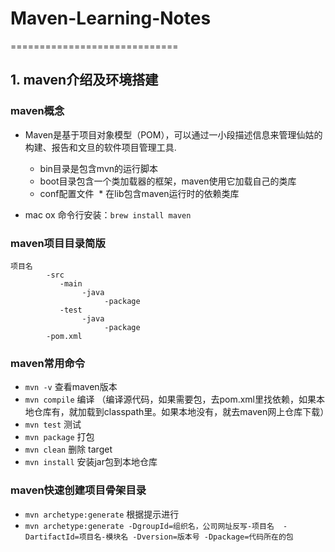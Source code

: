 # Maven-Learning-Notes
=============================
## 1. maven介绍及环境搭建
### maven概念 ###
* Maven是基于项目对象模型（POM），可以通过一小段描述信息来管理仙姑的构建、报告和文旦的软件项目管理工具.
  * bin目录是包含mvn的运行脚本
  * boot目录包含一个类加载器的框架，maven使用它加载自己的类库
  * conf配置文件
  * 在lib包含maven运行时的依赖类库
  
* mac ox 命令行安装：`brew install maven`

### maven项目目录简版 ###
```
项目名
		-src 
		   -main
		        -java
		             -package
		   -test
		        -java
		             -package
		-pom.xml
```


### maven常用命令 ###
* `mvn -v` 查看maven版本
* `mvn compile` 编译 （编译源代码，如果需要包，去pom.xml里找依赖，如果本地仓库有，就加载到classpath里。如果本地没有，就去maven网上仓库下载）
* `mvn test` 测试
* `mvn package` 打包
* `mvn clean` 删除 target
* `mvn install` 安装jar包到本地仓库

### maven快速创建项目骨架目录 ###
* `mvn archetype:generate` 根据提示进行
* `mvn archetype:generate -DgroupId=组织名，公司网址反写-项目名  -DartifactId=项目名-模块名 -Dversion=版本号 -Dpackage=代码所在的包`
